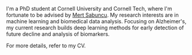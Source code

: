 I'm a PhD student at Cornell University and Cornell Tech, where I'm fortunate to be advised by [Mert Sabuncu]([https://www.google.com](https://sabuncu.engineering.cornell.edu/people/)). My research interests are in machine learning and biomedical data analysis. Focusing on Alzheimer's, my current research builds deep learning methods for early detection of future decline and analysis of biomarkers.

For more details, refer to my CV.
